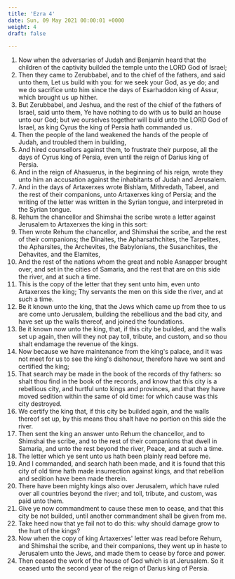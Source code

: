 ```yaml
---
title: 'Ezra 4'
date: Sun, 09 May 2021 00:00:01 +0000
weight: 4
draft: false
  
---
```


1. Now when the adversaries of Judah and Benjamin heard that the children of the captivity builded the temple unto the LORD God of Israel;
2. Then they came to Zerubbabel, and to the chief of the fathers, and said unto them, Let us build with you: for we seek your God, as ye do; and we do sacrifice unto him since the days of Esarhaddon king of Assur, which brought us up hither.
3. But Zerubbabel, and Jeshua, and the rest of the chief of the fathers of Israel, said unto them, Ye have nothing to do with us to build an house unto our God; but we ourselves together will build unto the LORD God of Israel, as king Cyrus the king of Persia hath commanded us.
4. Then the people of the land weakened the hands of the people of Judah, and troubled them in building,
5. And hired counsellors against them, to frustrate their purpose, all the days of Cyrus king of Persia, even until the reign of Darius king of Persia.
6. And in the reign of Ahasuerus, in the beginning of his reign, wrote they unto him an accusation against the inhabitants of Judah and Jerusalem.
7. And in the days of Artaxerxes wrote Bishlam, Mithredath, Tabeel, and the rest of their companions, unto Artaxerxes king of Persia; and the writing of the letter was written in the Syrian tongue, and interpreted in the Syrian tongue.
8. Rehum the chancellor and Shimshai the scribe wrote a letter against Jerusalem to Artaxerxes the king in this sort:
9. Then wrote Rehum the chancellor, and Shimshai the scribe, and the rest of their companions; the Dinaites, the Apharsathchites, the Tarpelites, the Apharsites, the Archevites, the Babylonians, the Susanchites, the Dehavites, and the Elamites,
10. And the rest of the nations whom the great and noble Asnapper brought over, and set in the cities of Samaria, and the rest that are on this side the river, and at such a time.
11. This is the copy of the letter that they sent unto him, even unto Artaxerxes the king; Thy servants the men on this side the river, and at such a time.
12. Be it known unto the king, that the Jews which came up from thee to us are come unto Jerusalem, building the rebellious and the bad city, and have set up the walls thereof, and joined the foundations.
13. Be it known now unto the king, that, if this city be builded, and the walls set up again, then will they not pay toll, tribute, and custom, and so thou shalt endamage the revenue of the kings.
14. Now because we have maintenance from the king's palace, and it was not meet for us to see the king's dishonour, therefore have we sent and certified the king;
15. That search may be made in the book of the records of thy fathers: so shalt thou find in the book of the records, and know that this city is a rebellious city, and hurtful unto kings and provinces, and that they have moved sedition within the same of old time: for which cause was this city destroyed.
16. We certify the king that, if this city be builded again, and the walls thereof set up, by this means thou shalt have no portion on this side the river.
17. Then sent the king an answer unto Rehum the chancellor, and to Shimshai the scribe, and to the rest of their companions that dwell in Samaria, and unto the rest beyond the river, Peace, and at such a time.
18. The letter which ye sent unto us hath been plainly read before me.
19. And I commanded, and search hath been made, and it is found that this city of old time hath made insurrection against kings, and that rebellion and sedition have been made therein.
20. There have been mighty kings also over Jerusalem, which have ruled over all countries beyond the river; and toll, tribute, and custom, was paid unto them.
21. Give ye now commandment to cause these men to cease, and that this city be not builded, until another commandment shall be given from me.
22. Take heed now that ye fail not to do this: why should damage grow to the hurt of the kings?
23. Now when the copy of king Artaxerxes' letter was read before Rehum, and Shimshai the scribe, and their companions, they went up in haste to Jerusalem unto the Jews, and made them to cease by force and power.
24. Then ceased the work of the house of God which is at Jerusalem. So it ceased unto the second year of the reign of Darius king of Persia.
